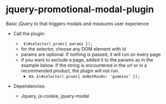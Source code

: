# jquery-promotional-modal-plugin
Basic jQuery to that triggers modals and measures user experience

- Call the plugin:
	-  ``` $(#selector).prom({ params });```
	- for the selector, choose any DOM element with id
	- params are optional: if nothing is passed, it will run on every page
  - if you want to exclude a page, added it to the params as in the example below.
      If the string is encountered in the url or in a recommended product, the plugin will not run.
	- ex. ```$(#selector).prom({ doNotRunOn: 'gummies' });```

- Dependencies:
  - Jquery, js-cookie, jquery-modal
